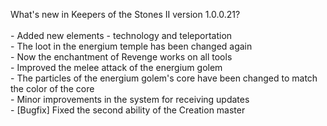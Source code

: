 What's new in Keepers of the Stones II version 1.0.0.21?<br />
<br />- Added new elements - technology and teleportation
<br />- The loot in the energium temple has been changed again
<br />- Now the enchantment of Revenge works on all tools
<br />- Improved the melee attack of the energium golem
<br />- The particles of the energium golem's core have been changed to match the color of the core
<br />- Minor improvements in the system for receiving updates
<br />- [Bugfix] Fixed the second ability of the Creation master